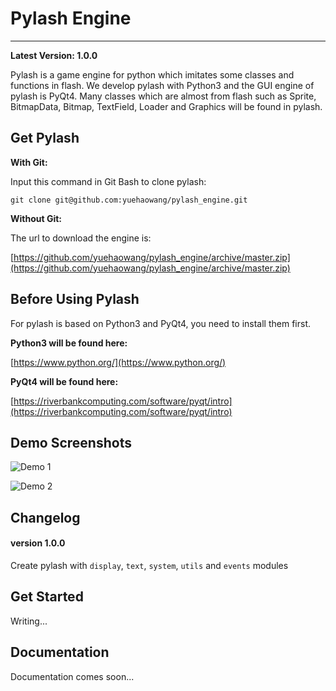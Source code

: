 # Pylash Engine
---------------

**Latest Version: 1.0.0**

Pylash is a game engine for python which imitates some classes and functions in flash. We develop pylash with Python3 and the GUI engine of pylash is PyQt4. Many classes which are almost from flash such as Sprite, BitmapData, Bitmap, TextField, Loader and Graphics will be found in pylash.

## Get Pylash

**With Git:**

Input this command in Git Bash to clone pylash:

```
git clone git@github.com:yuehaowang/pylash_engine.git
```

**Without Git:**

The url to download the engine is: 

[https://github.com/yuehaowang/pylash_engine/archive/master.zip](https://github.com/yuehaowang/pylash_engine/archive/master.zip)


## Before Using Pylash

For pylash is based on Python3 and PyQt4, you need to install them first.

**Python3 will be found here:**

[https://www.python.org/](https://www.python.org/)

**PyQt4 will be found here:**

[https://riverbankcomputing.com/software/pyqt/intro](https://riverbankcomputing.com/software/pyqt/intro)


## Demo Screenshots

![Demo 1](http://images.cnblogs.com/cnblogs_com/yorhom/731449/o_pylash_demo1.png)

![Demo 2](http://images.cnblogs.com/cnblogs_com/yorhom/731449/o_pylash_demo2.png)


## Changelog

#### version 1.0.0

Create pylash with `display`, `text`, `system`, `utils` and `events` modules


## Get Started

Writing...

## Documentation

Documentation comes soon...
